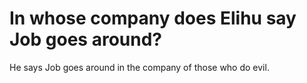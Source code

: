 # In whose company does Elihu say Job goes around?

He says Job goes around in the company of those who do evil.
